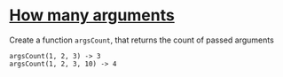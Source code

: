 # [How many arguments](https://www.codewars.com/kata/how-many-arguments "https://www.codewars.com/kata/5c44b0b200ce187106452139")

Create a function `argsCount`, that returns the count of passed arguments

```
argsCount(1, 2, 3) -> 3
argsCount(1, 2, 3, 10) -> 4
```